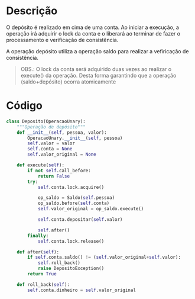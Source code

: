 # Descrição

O depósito é realizado em cima de uma conta. Ao iniciar a execução, a operação irá adquirir o lock da conta e o liberará ao terminar de fazer o processamento e verificação de consistência.

A operação depósito utiliza a operação saldo para realizar a vefiricação de consistência.

> OBS.: O lock da conta será adquirido duas vezes ao realizar o execute\(\) da operação. Desta forma garantindo que a operação \(saldo+depósito\) ocorra atomicamente

# Código

```py
class Deposito(OperacaoUnary):
    """Operação de depósito"""
    def __init__(self, pessoa, valor):
        OperacaoUnary.__init__(self, pessoa)
        self.valor = valor
        self.conta = None
        self.valor_original = None

    def execute(self):
        if not self.call_before:
            return False
        try:
            self.conta.lock.acquire()

            op_saldo = Saldo(self.pessoa)
            op_saldo.before(self.conta)
            self.valor_original = op_saldo.execute()

            self.conta.depositar(self.valor)

            self.after()
        finally:
            self.conta.lock.release()

    def after(self):
        if self.conta.saldo() != (self.valor_original+self.valor):
            self.roll_back()
            raise DepositoException()
        return True

    def roll_back(self):
        self.conta.dinheiro = self.valor_original
```



